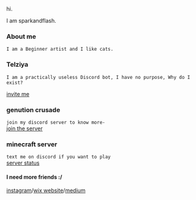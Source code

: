 

hi.

I am sparkandflash.

### About me
``I am a Beginner artist and I like cats.``

### Telziya
 ```I am a practically useless Discord bot, I have no purpose, Why do I exist?```
 
[invite me](https://discordapp.com/oauth2/authorize?client_id=455997257049702432&permissions=1144380480&scope=bot)

### genution crusade

```join my discord server to know more-```<br>
[join the server](https://discord.gg/pJXNr9e)<br>

### minecraft server 
```text me on discord if you want to play```<br>
[server status](https://sparkandflash.aternos.me/)

#### I need more friends :/
[instagram](https://www.instagram.com/spark.and.flash/)/[wix website](https://phegde04.wixsite.com/sparkandflash/)/[medium](https://medium.com/@pratheeksha)
